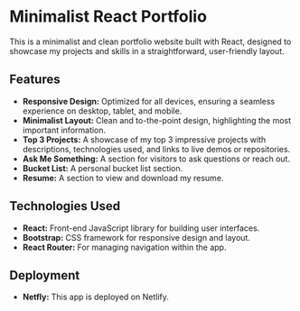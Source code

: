 # Minimalist React Portfolio

This is a minimalist and clean portfolio website built with React, designed to showcase my projects and skills in a straightforward, user-friendly layout.

## Features

- **Responsive Design:** Optimized for all devices, ensuring a seamless experience on desktop, tablet, and mobile.
- **Minimalist Layout:** Clean and to-the-point design, highlighting the most important information.
- **Top 3 Projects:** A showcase of my top 3 impressive projects with descriptions, technologies used, and links to live demos or repositories.
- **Ask Me Something:** A section for visitors to ask questions or reach out.
- **Bucket List:** A personal bucket list section.
- **Resume:** A section to view and download my resume.

## Technologies Used

- **React:** Front-end JavaScript library for building user interfaces.
- **Bootstrap:** CSS framework for responsive design and layout.
- **React Router:** For managing navigation within the app.

## Deployment

- **Netfly:** This app is deployed on Netlify.
